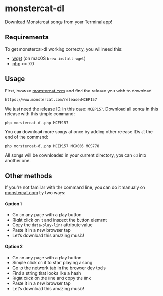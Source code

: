 # monstercat-dl

Download Monstercat songs from your Terminal app!

## Requirements

To get monstercat-dl working correctly, you will need this:
- [wget](https://www.gnu.org/software/wget/) (on macOS `brew install wget`)
- [php](https://php.net) >= 7.0

## Usage

First, browse [monstercat.com](https://www.monstercat.com) and find the release you wish to download.

```
https://www.monstercat.com/release/MCEP157
```

We just need the release ID, in this case: `MCEP157`.
Download all songs in this release with this simple command:

```bash
php monstercat-dl.php MCEP157
```

You can download more songs at once by adding other release IDs at the end of the command:
```bash
php monstercat-dl.php MCEP157 MCX006 MCS778
```

All songs will be downloaded in your current directory, you can `cd` into another one.

## Other methods

If you're not familiar with the command line, you can do it manualy on [monstercat.com](https://www.monstercat.com) by two ways:

#### Option 1
- Go on any page with a play button
- Right click on it and inspect the button element
- Copy the `data-play-link` attribute value
- Paste it in a new browser tap
- Let's download this amazing music!

#### Option 2
- Go on any page with a play button
- Simple click on it to start playing a song
- Go to the network tab in the browser dev tools
- Find a string that looks like a hash
- Right click on the line and copy the link
- Paste it in a new browser tap
- Let's download this amazing music!
